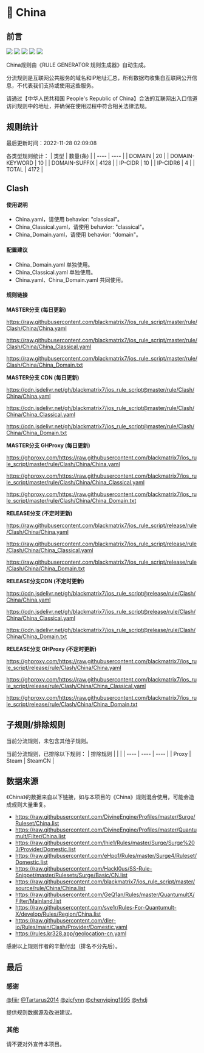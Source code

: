 # 🧸 China

## 前言

![](https://shields.io/badge/-移除重复规则-ff69b4) ![](https://shields.io/badge/-DOMAIN与DOMAIN--SUFFIX合并-green) ![](https://shields.io/badge/-DOMAIN--SUFFIX间合并-critical) ![](https://shields.io/badge/-DOMAIN--SUFFIX与DOMAIN--KEYWORD合并-blue) ![](https://shields.io/badge/-IP--CIDR(6)合并-blueviolet) 

China规则由《RULE GENERATOR 规则生成器》自动生成。

分流规则是互联网公共服务的域名和IP地址汇总，所有数据均收集自互联网公开信息，不代表我们支持或使用这些服务。

请通过【中华人民共和国 People's Republic of China】合法的互联网出入口信道访问规则中的地址，并确保在使用过程中符合相关法律法规。

## 规则统计

最后更新时间：2022-11-28 02:09:08

各类型规则统计：
| 类型 | 数量(条)  | 
| ---- | ----  |
| DOMAIN | 20  | 
| DOMAIN-KEYWORD | 10  | 
| DOMAIN-SUFFIX | 4128  | 
| IP-CIDR | 10  | 
| IP-CIDR6 | 4  | 
| TOTAL | 4172  | 


## Clash 

#### 使用说明
- China.yaml，请使用 behavior: "classical"。
- China_Classical.yaml，请使用 behavior: "classical"。
- China_Domain.yaml，请使用 behavior: "domain"。

#### 配置建议
- China_Domain.yaml 单独使用。
- China_Classical.yaml 单独使用。
- China.yaml、China_Domain.yaml 共同使用。

#### 规则链接
**MASTER分支 (每日更新)**

https://raw.githubusercontent.com/blackmatrix7/ios_rule_script/master/rule/Clash/China/China.yaml

https://raw.githubusercontent.com/blackmatrix7/ios_rule_script/master/rule/Clash/China/China_Classical.yaml

https://raw.githubusercontent.com/blackmatrix7/ios_rule_script/master/rule/Clash/China/China_Domain.txt

**MASTER分支 CDN (每日更新)**

https://cdn.jsdelivr.net/gh/blackmatrix7/ios_rule_script@master/rule/Clash/China/China.yaml

https://cdn.jsdelivr.net/gh/blackmatrix7/ios_rule_script@master/rule/Clash/China/China_Classical.yaml

https://cdn.jsdelivr.net/gh/blackmatrix7/ios_rule_script@master/rule/Clash/China/China_Domain.txt

**MASTER分支 GHProxy (每日更新)**

https://ghproxy.com/https://raw.githubusercontent.com/blackmatrix7/ios_rule_script/master/rule/Clash/China/China.yaml

https://ghproxy.com/https://raw.githubusercontent.com/blackmatrix7/ios_rule_script/master/rule/Clash/China/China_Classical.yaml

https://ghproxy.com/https://raw.githubusercontent.com/blackmatrix7/ios_rule_script/master/rule/Clash/China/China_Domain.txt

**RELEASE分支 (不定时更新)**

https://raw.githubusercontent.com/blackmatrix7/ios_rule_script/release/rule/Clash/China/China.yaml

https://raw.githubusercontent.com/blackmatrix7/ios_rule_script/release/rule/Clash/China/China_Classical.yaml

https://raw.githubusercontent.com/blackmatrix7/ios_rule_script/release/rule/Clash/China/China_Domain.txt

**RELEASE分支CDN (不定时更新)**

https://cdn.jsdelivr.net/gh/blackmatrix7/ios_rule_script@release/rule/Clash/China/China.yaml

https://cdn.jsdelivr.net/gh/blackmatrix7/ios_rule_script@release/rule/Clash/China/China_Classical.yaml

https://cdn.jsdelivr.net/gh/blackmatrix7/ios_rule_script@release/rule/Clash/China/China_Domain.txt

**RELEASE分支 GHProxy (不定时更新)**

https://ghproxy.com/https://raw.githubusercontent.com/blackmatrix7/ios_rule_script/release/rule/Clash/China/China.yaml

https://ghproxy.com/https://raw.githubusercontent.com/blackmatrix7/ios_rule_script/release/rule/Clash/China/China_Classical.yaml

https://ghproxy.com/https://raw.githubusercontent.com/blackmatrix7/ios_rule_script/release/rule/Clash/China/China_Domain.txt

## 子规则/排除规则


当前分流规则，未包含其他子规则。

当前分流规则，已排除以下规则：
| 排除规则  |  |  | 
| ---- | ---- | ----  |
| Proxy | Steam | SteamCN  | 

## 数据来源

《China》的数据来自以下链接，如与本项目的《China》规则混合使用，可能会造成规则大量重复。

- https://raw.githubusercontent.com/DivineEngine/Profiles/master/Surge/Ruleset/China.list
- https://raw.githubusercontent.com/DivineEngine/Profiles/master/Quantumult/Filter/China.list
- https://raw.githubusercontent.com/lhie1/Rules/master/Surge/Surge%203/Provider/Domestic.list
- https://raw.githubusercontent.com/eHpo1/Rules/master/Surge4/Ruleset/Domestic.list
- https://raw.githubusercontent.com/Hackl0us/SS-Rule-Snippet/master/Rulesets/Surge/Basic/CN.list
- https://raw.githubusercontent.com/blackmatrix7/ios_rule_script/master/source/rule/China/China.list
- https://raw.githubusercontent.com/GeQ1an/Rules/master/QuantumultX/Filter/Mainland.list
- https://raw.githubusercontent.com/sve1r/Rules-For-Quantumult-X/develop/Rules/Region/China.list
- https://raw.githubusercontent.com/dler-io/Rules/main/Clash/Provider/Domestic.yaml
- https://rules.kr328.app/geolocation-cn.yaml


感谢以上规则作者的辛勤付出（排名不分先后）。

## 最后

### 感谢

[@fiiir](https://github.com/fiiir) [@Tartarus2014](https://github.com/Tartarus2014) [@zjcfynn](https://github.com/zjcfynn) [@chenyiping1995](https://github.com/chenyiping1995) [@vhdj](https://github.com/vhdj)

提供规则数据源及改进建议。

### 其他

请不要对外宣传本项目。